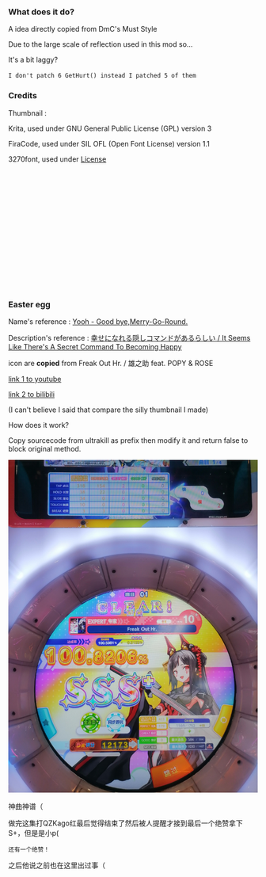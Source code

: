 ### What does it do?
A idea directly copied from DmC's Must Style

Due to the large scale of reflection used in this mod so...

It's a bit laggy?

`I don't patch 6 GetHurt() instead I patched 5 of them`

### Credits
Thumbnail : 

Krita, used under GNU General Public License (GPL) version 3

FiraCode, used under SIL OFL (Open Font License) version 1.1

3270font, used under [License](https://github.com/rbanffy/3270font/blob/main/LICENSE.txt)

<br><br><br><br><br><br><br><br><br><br><br><br><br><br>

### Easter egg
Name's reference : [Yooh - Good bye,Merry-Go-Round.](https://www.youtube.com/watch?v=JKVBwxBkC6k)

Description's reference : [幸せになれる隠しコマンドがあるらしい / It Seems Like There's A Secret Command To Becoming Happy](https://www.youtube.com/watch?v=lwT4h6x3UM0)

icon are **copied** from Freak Out Hr. / 雄之助 feat. POPY & ROSE

[link 1 to youtube](https://youtu.be/F0NVJIEak4I?si=1pVUjAcSGeetysPa)

[link 2 to bilibili](https://www.bilibili.com/video/BV1hk4y1x7hb)

(I can't believe I said that compare the silly thumbnail I made)

How does it work?

Copy sourcecode from ultrakill as prefix then modify it and return false to block original method.

![Image](https://github.com/greycsont/Only/raw/main/docs/FreakOut.jpg)

神曲神谱（

做完这集打QZKago红最后觉得结束了然后被人提醒才接到最后一个绝赞拿下S+，但是是小p(

`还有一个绝赞！`

之后他说之前也在这里出过事（